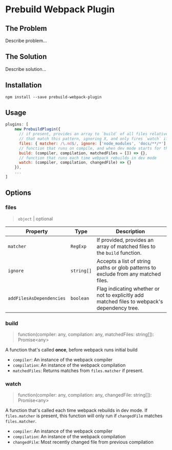 # Prebuild Webpack Plugin

## The Problem

Describe problem...

## The Solution

Describe solution...

## Installation

```
npm install --save prebuild-webpack-plugin
```

## Usage

```js
plugins: [
    new PrebuildPlugin({
      // if present, provides an array to `build` of all files relative to the project root
      // that match this pattern, ignoring X, and only fires `watch` if the changedFile matches
      files: { matcher: /\.md$/, ignore: ['node_modules', 'docs/**/*'], addFilesAsDependencies: true },
      // function that runs on compile, and when dev mode starts for the first time only
      build: (compiler, compilation, matchedFiles = []) => {},
      // function that runs each time webpack rebuilds in dev mode
      watch: (compiler, compilation, changedFile) => {}
    }),
    ...
]
```

## Options

### files

> `object` | optional

| Property                 | Type       | Description                                                                                  |
| ------------------------ | ---------- | -------------------------------------------------------------------------------------------- |
| `matcher`                | `RegExp`   | If provided, provides an array of matched files to the `build` function.                     |
| `ignore`                 | `string[]` | Accepts a list of string paths or glob patterns to exclude from any matched files.           |
| `addFilesAsDependencies` | `boolean`  | Flag indicating whether or not to explicitly add matched files to webpack's dependency tree. |

### build

> function(compiler: any, compilation: any, matchedFiles: string[]): Promise\<any\>

A function that's called **once**, before webpack runs initial build

- `compiler`: An instance of the webpack compiler
- `compilation`: An instance of the webpack compilation
- `matchedFiles`: Returns matches from `files.matcher` if present.

### watch

> function(compiler: any, compilation: any, changedFile: string[]): Promise\<any\>

A function that's called each time webpack rebuilds in dev mode. If `files.matcher` is present, this function will only run if `changedFile` matches `files.matcher`.

- `compiler`: An instance of the webpack compiler
- `compilation`: An instance of the webpack compilation
- `changedFile`: Most recently changed file from previous compilation

